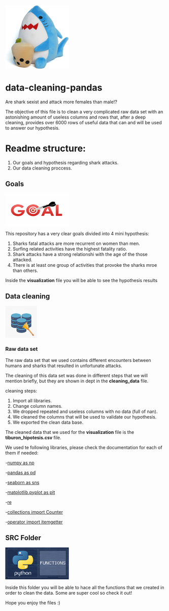 <img src = "imagen/tiburon.jpg" width="200" height="200">


# data-cleaning-pandas
Are shark sexist and attack more females than male!?

The objective of this file is to clean a very complicated raw data set with an astonishing amount of useless columns and rows that, after a deep cleaning, provides over 6000 rows of useful data that can and will be used to answer our hypothesis.

# Readme structure:

1) Our goals and hypothesis regarding shark attacks.
2) Our data cleaning proccess.

## Goals

<img src = "imagen/goal.png" width="200" height="100">


This repository has a very clear goals divided into 4 mini hypothesis:

1. Sharks fatal attacks are more recurrent on women than men.
2. Surfing related activities have the highest fatality ratio.
3. Shark attacks have a strong relationshi with the age of the those attacked.
4. There is at least one group of activities that provoke the sharks mroe than others.

Inside the **visualization** file you will be able to see the hypothesis results

## Data cleaning
<img src = "imagen/data_cleaning.png" width="100" height="100">

### Raw data set

The raw data set that we used contains different encounters between humans and sharks that resulted in unfortunate attacks.

The cleaning of this data set was done in different steps that we will mention briefly, but they are shown in dept in the **cleaning_data** file.

cleaning steps:

1. Import all libraries.
2. Change column names.
3. We dropped repeated and useless columns with no data (full of nan).
4. We cleaned the columns that will be used to validate our hypothesis.
5. We exported the clean data base.

The cleaned data that we used for the **visualization** file is the **tiburon_hipotesis.csv** file. 

We used te following libraries, please check the documentation for each of them if needed: 

-[numpy as np](https://numpy.org/doc/)

-[pandas as pd](https://pandas.pydata.org/docs/)

-[seaborn as sns](https://seaborn.pydata.org/introduction.html)

-[matplotlib.pyplot as plt](https://matplotlib.org/)

-[re](https://docs.python.org/3/library/re.html)

-[collections import Counter](https://docs.python.org/3/library/collections.html) 

-[operator import itemgetter](https://docs.python.org/3/library/operator.html)



## SRC Folder
<img src = "imagen/python.png" width="200" height="100">


Inside this folder you will be able to hace all the functions that we created in order to clean the data. Some are super cool so check it out!

Hope you enjoy the files :)

